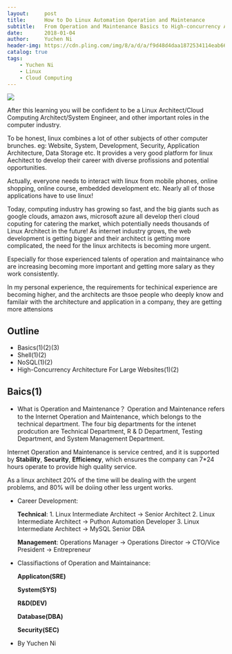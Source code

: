 ```yaml
---
layout:     post
title:      How to Do Linux Automation Operation and Maintenance
subtitle:   From Operation and Maintenance Basics to High-concurrency Architecture for Large Websites
date:       2018-01-04
author:     Yuchen Ni
header-img: https://cdn.pling.com/img/8/a/d/a/f9d48d4daa1872534114eab6655f3be0cd56.png
catalog: true
tags:
    - Yuchen Ni
    - Linux
    - Cloud Computing
---
```



![](https://cdn.pling.com/img/8/a/d/a/f9d48d4daa1872534114eab6655f3be0cd56.png)

After this learning you will be confident to be a Linux Architect/Cloud Computing Architect/System Engineer, and other important roles in the computer industry.

To be honest, linux combines a lot of other subjects of other computer brunches. eg: Website, System, Development, Security, Application Architecture, Data Storage etc. It provides a very good platform for linux Aechitect to develop their career with diverse profissions and potential opportunities.

Actually, everyone needs to interact with linux from mobile phones, online shopping, online course, embedded development etc. Nearly all of those applications have to use linux!

Today, computing industry has growing so fast, and the big giants such as google clouds, amazon aws, microsoft azure all develop theri cloud coputing for catering the market, which potentially needs thousands of Linux Architect in the future! As internet industry grows, the web development is getting bigger and their architect is getting more complicated, the need for the linux architects is becoming more urgent.

Especially for those experienced talents of operation and maintainance who are increasing becoming more important and getting more salary as they work consistently.

In my personal experience, the requirements for techinical experience are becoming higher, and the architects are thsoe people who deeply know and familair with the architecture and application in a company, they are getting more attensions


## Outline
- Basics(1)(2)(3)
- Shell(1)(2)
- NoSQL(1)(2)
- High-Concurrency Architecture For Large Websites(1)(2)


## Baics(1)
- What is Operation and Maintenance？
Operation and Maintenance refers to the Internet Operation and Maintenance, which belongs to the technical department. The four big departments for the intenet prodcution are Technical Department, R & D Department, Testing Department, and System Management Department.

Internet Operation and Maintenance is service centred, and it is supported by **Stability**, **Security**, **Efficiency**, which ensures the company can 7*24 hours operate to provide high quality service.

As a linux architect 20% of the time will be dealing with the urgent problems, and 80% will be doiing other less urgent works.

- Career Development:
   
   **Technical**:  1. Linux Intermediate Architect -> Senior Architect
                   2. Linux Intermediate Architect -> Puthon Automation Developer
                   3. Linux Intermediate Architect -> MySQL Senior DBA
   
   **Management**: Operations Manager -> Operations Director -> CTO/Vice President -> Entrepreneur

- Classifiactions of Operation and Maintainance:
   
   **Applicaton(SRE)**
   
   **System(SYS)**
   
   **R&D(DEV)**
   
   **Database(DBA)**
   
   **Security(SEC)**


- By Yuchen Ni




